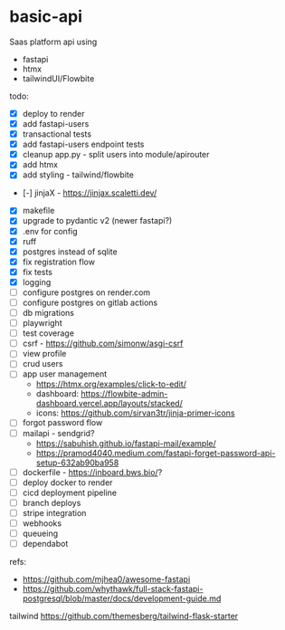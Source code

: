 # basic-api

Saas platform api using

- fastapi
- htmx
- tailwindUI/Flowbite

todo:

- [x] deploy to render
- [x] add fastapi-users
- [x] transactional tests
- [x] add fastapi-users endpoint tests
- [x] cleanup app.py - split users into module/apirouter
- [x] add htmx
- [x] add styling - tailwind/flowbite
- [-] jinjaX - https://jinjax.scaletti.dev/
- [x] makefile
- [x] upgrade to pydantic v2 (newer fastapi?)
- [x] .env for config
- [x] ruff
- [x] postgres instead of sqlite
- [x] fix registration flow
- [x] fix tests
- [x] logging
- [ ] configure postgres on render.com
- [ ] configure postgres on gitlab actions
- [ ] db migrations
- [ ] playwright
- [ ] test coverage
- [ ] csrf - https://github.com/simonw/asgi-csrf
- [ ] view profile
- [ ] crud users
- [ ] app user management
    - https://htmx.org/examples/click-to-edit/
    - dashboard: https://flowbite-admin-dashboard.vercel.app/layouts/stacked/
    - icons: https://github.com/sirvan3tr/jinja-primer-icons
- [ ] forgot password flow
- [ ] mailapi - sendgrid?
    - https://sabuhish.github.io/fastapi-mail/example/
    - https://pramod4040.medium.com/fastapi-forget-password-api-setup-632ab90ba958
- [ ] dockerfile - https://inboard.bws.bio/?
- [ ] deploy docker to render
- [ ] cicd deployment pipeline
- [ ] branch deploys
- [ ] stripe integration
- [ ] webhooks
- [ ] queueing
- [ ] dependabot

refs:

- https://github.com/mjhea0/awesome-fastapi
- https://github.com/whythawk/full-stack-fastapi-postgresql/blob/master/docs/development-guide.md

tailwind
https://github.com/themesberg/tailwind-flask-starter
